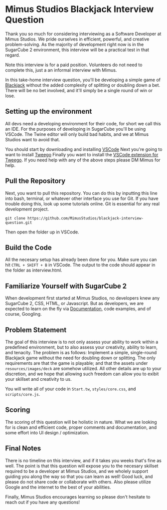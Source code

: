 # Mimus Studios Blackjack Interview Question
Thank you so much for considering interviewing as a Software Developer at Mimus Studios. We pride ourselves in efficient, powerful, and creative problem-solving. As the majority of development right now is in the SugarCube 2 environment, this interview will be a practical test in that regard.

Note this interview is for a paid position. Volunteers do not need to complete this, just a an informal interview with Mimus.

In this take-home interview question, you'll be developing a simple game of [Blackjack](https://bicyclecards.com/how-to-play/blackjack/) without the added complexity of splitting or doubling down a bet. There will be no bet involved, and it'll simply be a single round of win or lose.

## Setting up the environment
All devs need a developing environment for their code, for short we call this an IDE. For the purposes of developing in SugarCube you'll be using VSCode. The Twine editor will only build bad habits, and we at Mimus Studios want to avoid that.

You should start by downloading and installing [VSCode](https://code.visualstudio.com/)
Next you're going to want to install [Tweego](https://www.motoslave.net/tweego/)
Finally you want to install the [VSCode extension for Tweego](https://marketplace.visualstudio.com/items?itemName=cyrusfirheir.twee3-language-tools).
If you need help with any of the above steps please DM Mimus for help.

## Pull the Repository
Next, you want to pull this repository. You can do this by inputting this line into bash, terminal, or whatever other interface you use for Git. If you have trouble doing this, look up some tutorials online. Git is essential for any real development project.

    git clone https://github.com/MimusStudios/blackjack-interview-question.git

Then open the folder up in VSCode.

## Build the Code
All the necesary setup has already been done for you. Make sure you can hit `CTRL + SHIFT + B` in VSCode. The output to the code should appear in the folder as interview.html.

## Familiarize Yourself with SugarCube 2
When development first started at Mimus Studios, no developers knew any SugarCube 2, CSS, HTML, or Javascript. But as developers, we are expected to learn on the fly via [Documentation](https://www.motoslave.net/sugarcube/2/docs/), code examples, and of course, Googling.

## Problem Statement
The goal of this interview is to not only assess your ability to work within a predefined environment, but to also assess your creativity, ability to learn, and tenacity. The problem is as follows: Implement a simple, single-round Blackjack game without the need for doubling down or splitting. The only requirements are that the game is playable; and that the assets under `resources/images/deck` are somehow utilized. All other details are up to your discretion, and we hope that allowing such freedom can allow you to exibit your skillset and creativity to us.

You will write all of your code in `Start.tw`, `styles/core.css`, and `scripts/core.js`.

## Scoring
The scoring of this question will be holistic in nature. What we are looking for is clean and efficient code, proper comments and documentation, and some effort into UI design / optimization.

## Final Notes
There is no timeline on this interview, and if it takes you weeks that's fine as well. The point is that this question will expose you to the necesary skillset required to be a developer at Mimus Studios, and we wholely support guiding you along the way so that you can learn as well! Good luck, and please do not share code or collaborate with others. Also please utilize Google and the internet to the best of your abilities.

Finally, Mimus Studios encourages learning so please don't hesitate to reach out if you have any questions!
